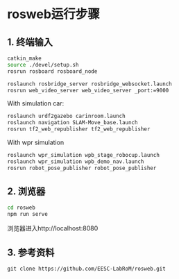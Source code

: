 # rosweb运行步骤

## 1. 终端输入

```bash
catkin_make
source ./devel/setup.sh 
rosrun rosboard rosboard_node

roslaunch rosbridge_server rosbridge_websocket.launch
rosrun web_video_server web_video_server _port:=9000
```
With simulation car:
```bash
roslaunch urdf2gazebo carinroom.launch
roslaunch navigation SLAM-Move_base.launch
rosrun tf2_web_republisher tf2_web_republisher
```
With wpr simulation
```bash
roslaunch wpr_simulation wpb_stage_robocup.launch
roslaunch wpr_simulation wpb_demo_nav.launch
rosrun robot_pose_publisher robot_pose_publisher
```

## 2. 浏览器

```bash
cd rosweb
npm run serve
```

浏览器进入http://localhost:8080

## 3. 参考资料

`git clone https://github.com/EESC-LabRoM/rosweb.git`
